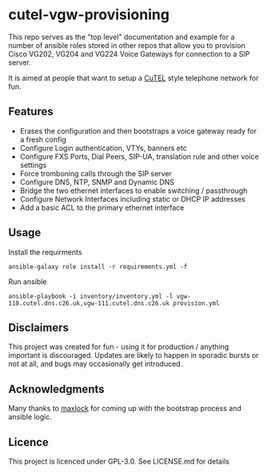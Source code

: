 # cutel-vgw-provisioning

This repo serves as the "top level" documentation and example for a number of ansible roles stored in other repos that allow you to provision Cisco VG202, VG204 and VG224 Voice Gateways for connection to a SIP server.

It is aimed at people that want to setup a [CuTEL](https://cutel.net/) style telephone network for fun.

## Features

- Erases the configuration and then bootstraps a voice gateway ready for a fresh config
- Configure Login authentication, VTYs, banners etc
- Configure FXS Ports, Dial Peers, SIP-UA, translation rule and other voice settings
- Force tromboning calls through the SIP server
- Configure DNS, NTP, SNMP and Dynamic DNS
- Bridge the two  ethernet interfaces to enable switching / passthrough
- Configure Network Interfaces including static or DHCP IP addresses
- Add a basic ACL to the primary ethernet interface

## Usage

Install the requirments  

`ansible-galaxy role install -r requirements.yml -f`

Run ansible  

`ansible-playbook -i inventory/inventory.yml -l vgw-110.cutel.dns.c26.uk,vgw-111.cutel.dns.c26.uk provision.yml`


## Disclaimers

This project was created for fun - using it for production / anything important is discouraged.  Updates are likely to happen in sporadic bursts or not at all, and bugs may occasionally get introduced. 

## Acknowledgments

Many thanks to [maxlock](https://github.com/maxlock) for coming up with the bootstrap process and ansible logic.

## Licence 

This project is licenced under GPL-3.0. See LICENSE.md for details